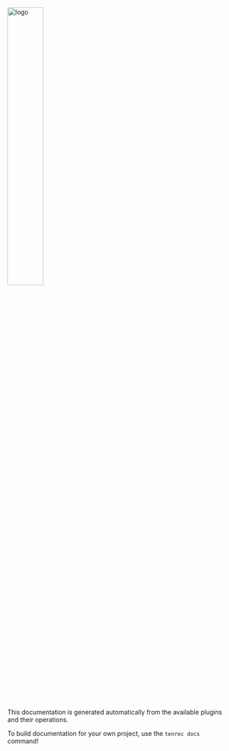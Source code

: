 <img alt="logo" height="40%" src="_media/icon.svg" width="40%" class="logo"/>

This documentation is generated automatically from the available plugins and their operations.

To build documentation for your own project, use the `tenrec docs` command!